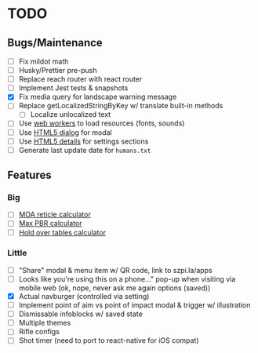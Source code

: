 # TODO

## Bugs/Maintenance

- [ ] Fix mildot math
- [ ] Husky/Prettier pre-push
- [ ] Replace reach router with react router
- [ ] Implement Jest tests & snapshots
- [x] Fix media query for landscape warning message
- [ ] Replace getLocalizedStringByKey w/ translate built-in methods
  - [ ] Localize unlocalized text
- [ ] Use [web workers](https://developer.mozilla.org/en-US/docs/Web/API/Web_Workers_API/Using_web_workers) to load resources (fonts, sounds)
- [ ] Use [HTML5 dialog](https://developer.mozilla.org/en-US/docs/Web/HTML/Element/dialog) for modal
- [ ] Use [HTML5 details](https://developer.mozilla.org/en-US/docs/Web/HTML/Element/details) for settings sections
- [ ] Generate last update date for `humans.txt`

## Features

### Big

- [ ] [MOA reticle calculator](https://skillatarms.com/moa-reticle-formula-ranging-made-easy/)
- [ ] [Max PBR calculator](http://www.shooterscalculator.com/point-blank-range.php)
- [ ] [Hold over tables calculator](http://www.shooterscalculator.com/ballistic-trajectory-chart.php?pl=5.56+LC+M855&presets=&df=G7&bc=0.304&bw=62&vi=2850&zr=100&sh=2.5&sa=0&ws=0&wa=0&cr=500&ss=25&chartColumns=Range~yd%3BElevation~in%3BEnergy~ft.lbf%3BVel%5Bx%2By%5D~ft%2Fs&lbl=5.56+Lake+City+M855&submitst=+Create+Chart+)

### Little

- [ ] "Share" modal & menu item w/ QR code, link to szpi.la/apps
- [ ] Looks like you're using this on a phone..." pop-up when visiting via mobile web (ok, nope, never ask me again options (saved))
- [x] Actual navburger (controlled via setting)
- [ ] Implement point of aim vs point of impact modal & trigger w/ illustration
- [ ] Dismissable infoblocks w/ saved state
- [ ] Multiple themes
- [ ] Rifle configs
- [ ] Shot timer (need to port to react-native for iOS compat)
